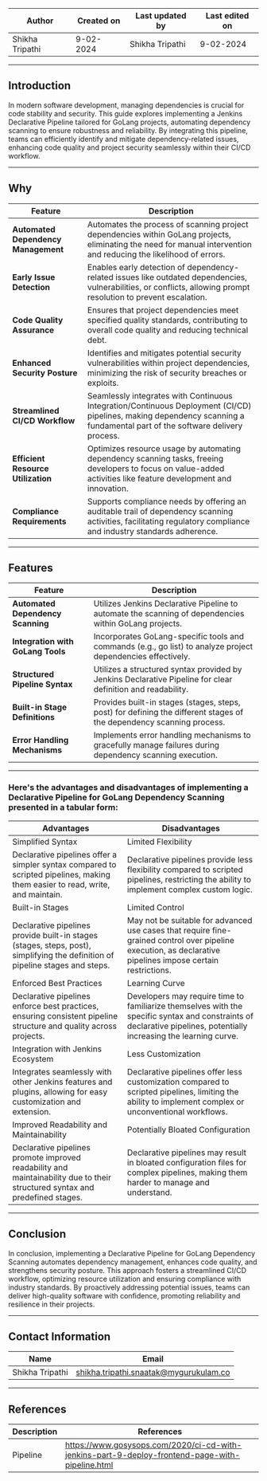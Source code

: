 
| Author | Created on | Last updated by | Last edited on |
|--------|------------|-----------------|----------------|
|Shikha Tripathi| 9-02-2024 | Shikha Tripathi | 9-02-2024|

***
## Introduction
In modern software development, managing dependencies is crucial for code stability and security. This guide explores implementing a Jenkins Declarative Pipeline tailored for GoLang projects, automating dependency scanning to ensure robustness and reliability. By integrating this pipeline, teams can efficiently identify and mitigate dependency-related issues, enhancing code quality and project security seamlessly within their CI/CD workflow.
***
## Why
| Feature	| Description |
|---------|-------------|
| **Automated Dependency Management** | Automates the process of scanning project dependencies within GoLang projects, eliminating the need for manual intervention and reducing the likelihood of errors.|
|**Early Issue Detection** | Enables early detection of dependency-related issues like outdated dependencies, vulnerabilities, or conflicts, allowing prompt resolution to prevent escalation.|
| **Code Quality Assurance**| Ensures that project dependencies meet specified quality standards, contributing to overall code quality and reducing technical debt.|
| **Enhanced Security Posture** | Identifies and mitigates potential security vulnerabilities within project dependencies, minimizing the risk of security breaches or exploits.|
| **Streamlined CI/CD Workflow**| Seamlessly integrates with Continuous Integration/Continuous Deployment (CI/CD) pipelines, making dependency scanning a fundamental part of the software delivery process.|
| **Efficient Resource Utilization** | Optimizes resource usage by automating dependency scanning tasks, freeing developers to focus on value-added activities like feature development and innovation.|
| **Compliance Requirements**| Supports compliance needs by offering an auditable trail of dependency scanning activities, facilitating regulatory compliance and industry standards adherence.|

***
## Features
| Feature |	Description |
|---------|-------------|
| **Automated Dependency Scanning** | Utilizes Jenkins Declarative Pipeline to automate the scanning of dependencies within GoLang projects.|
| **Integration with GoLang Tools**| Incorporates GoLang-specific tools and commands (e.g., go list) to analyze project dependencies effectively.|
| **Structured Pipeline Syntax**| Utilizes a structured syntax provided by Jenkins Declarative Pipeline for clear definition and readability.|
| **Built-in Stage Definitions**| Provides built-in stages (stages, steps, post) for defining the different stages of the dependency scanning process.|
|**Error Handling Mechanisms** | Implements error handling mechanisms to gracefully manage failures during dependency scanning execution.|

***
### Here's the advantages and disadvantages of implementing a Declarative Pipeline for GoLang Dependency Scanning presented in a tabular form:
| Advantages | Disadvantages |
|------------|---------------|
| Simplified Syntax |	Limited Flexibility|
| Declarative pipelines offer a simpler syntax compared to scripted pipelines, making them easier to read, write, and maintain.| Declarative pipelines provide less flexibility compared to scripted pipelines, restricting the ability to implement complex custom logic.|
| Built-in Stages |	Limited Control |
| Declarative pipelines provide built-in stages (stages, steps, post), simplifying the definition of pipeline stages and steps.| May not be suitable for advanced use cases that require fine-grained control over pipeline execution, as declarative pipelines impose certain restrictions.|
| Enforced Best Practices |	Learning Curve |
| Declarative pipelines enforce best practices, ensuring consistent pipeline structure and quality across projects.| Developers may require time to familiarize themselves with the specific syntax and constraints of declarative pipelines, potentially increasing the learning curve.|
| Integration with Jenkins Ecosystem | Less Customization |
|  Integrates seamlessly with other Jenkins features and plugins, allowing for easy customization and extension.| Declarative pipelines offer less customization compared to scripted pipelines, limiting the ability to implement complex or unconventional workflows.|
| Improved Readability and Maintainability | Potentially Bloated Configuration |
| Declarative pipelines promote improved readability and maintainability due to their structured syntax and predefined stages.| Declarative pipelines may result in bloated configuration files for complex pipelines, making them harder to manage and understand.|

***
## Conclusion
In conclusion, implementing a Declarative Pipeline for GoLang Dependency Scanning automates dependency management, enhances code quality, and strengthens security posture. This approach fosters a streamlined CI/CD workflow, optimizing resource utilization and ensuring compliance with industry standards. By proactively addressing potential issues, teams can deliver high-quality software with confidence, promoting reliability and resilience in their projects.

***
## Contact Information

|     Name         | Email  |
| -----------------| ------------------------------------ |
| Shikha Tripathi   | shikha.tripathi.snaatak@mygurukulam.co |
***

## References

| Description                                   | References  
| --------------------------------------------  | -------------------------------------------------|
| Pipeline | https://www.gosysops.com/2020/ci-cd-with-jenkins-part-9-deploy-frontend-page-with-pipeline.html|

